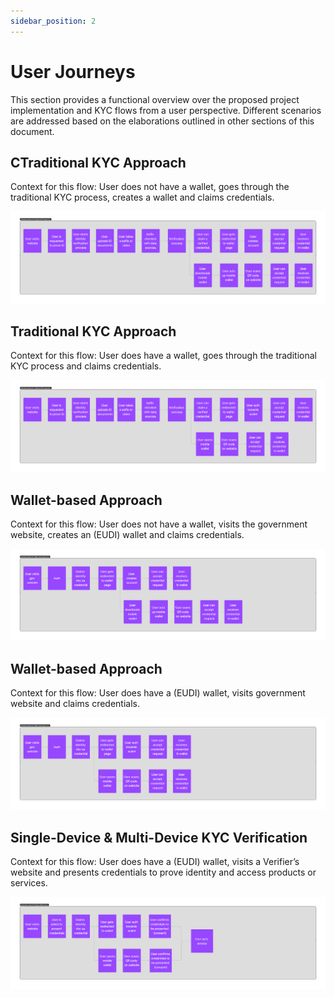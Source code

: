```yaml
---
sidebar_position: 2
---
```


# User Journeys

This section provides a functional overview over the proposed project implementation and KYC flows from
a user perspective. Different scenarios are addressed based on the elaborations outlined in other sections
of this document.

## CTraditional KYC Approach

Context for this flow: User does not have a wallet, goes through the traditional KYC process, creates a wallet and claims credentials.

![Onboarding Flow 1](./img/onboarding-flow-1.png)

## Traditional KYC Approach

Context for this flow: User does have a wallet, goes through the traditional KYC process and claims credentials.

![Onboarding Flow 2](./img/onboarding-flow-2.png)

## Wallet-based Approach

Context for this flow: User does not have a wallet, visits the government website, creates an (EUDI) wallet and claims credentials.

![Onboarding Flow 3](./img/onboarding-flow-3.png)

## Wallet-based Approach

Context for this flow: User does have a (EUDI) wallet, visits government website and claims credentials.

![Onboarding Flow 4](./img/onboarding-flow-4.png)

## Single-Device & Multi-Device KYC Verification

Context for this flow: User does have a (EUDI) wallet, visits a Verifier’s website and presents credentials to prove identity and access products or services.

![Onboarding Flow 5](./img/onboarding-flow-5.png)
